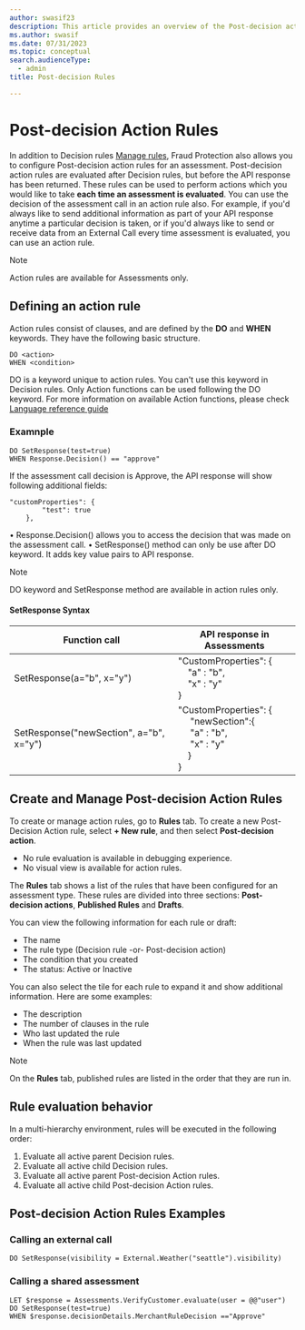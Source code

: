 ```yaml
---
author: swasif23
description: This article provides an overview of the Post-decision action rules feature in Microsoft Dynamics 365 Fraud Protection.
ms.author: swasif
ms.date: 07/31/2023
ms.topic: conceptual
search.audienceType:
  - admin
title: Post-decision Rules

---
```


# Post-decision Action Rules

In addition to Decision rules [Manage rules](rules.md), Fraud Protection also allows you to configure Post-decision action rules for an assessment. Post-decision action rules are evaluated after Decision rules, but before the API response has been returned. These rules can be used to perform actions which you would like to take **each time an assessment is evaluated**. You can use the decision of the assessment call in an action rule also. For example, if you'd always like to send additional information as part of your API response anytime a particular decision is taken, or if you'd always like to send or receive data from an External Call every time assessment is evaluated, you can use an action rule. 

> [!NOTE]
> Action rules are available for Assessments only.

## Defining an action rule

Action rules consist of clauses, and are defined by the **DO** and **WHEN** keywords. They have the following basic structure.

```FraudProtectionLanguage
DO <action>
WHEN <condition>
```

DO is a keyword unique to action rules. You can't use this keyword in Decision rules.
Only Action functions can be used following the DO keyword. For more information on available Action functions, please check [Language reference guide](fpl-lang-ref.md#model-functions)

### Examnple

```FraudProtectionLanguage
DO SetResponse(test=true) 
WHEN Response.Decision() == "approve"
```
If the assessment call decision is Approve, the API response will show following additional fields:

```FraudProtectionLanguage
"customProperties": {
        "test": true
    },
``` 
•	Response.Decision() allows you to access the decision that was made on the assessment call.
•	SetResponse() method can only be use after DO keyword. It adds key value pairs to API response.  

> [!NOTE]
> DO keyword and SetResponse method are available in action rules only.

#### SetResponse Syntax
|Function call|API response in Assessments|
|-------------------------|-------------------|
|SetResponse(a="b", x="y")| "CustomProperties": {<br> &nbsp;&nbsp;&nbsp;&nbsp;"a" : "b",<br>&nbsp;&nbsp;&nbsp;&nbsp;"x" : "y"<br>}</br>|
|SetResponse("newSection", a="b", x="y")|"CustomProperties": {<br> &nbsp;&nbsp;&nbsp;&nbsp; "newSection":{<br> &nbsp;&nbsp;&nbsp;&nbsp; "a" : "b",<br> &nbsp;&nbsp;&nbsp;&nbsp; "x" : "y"<br>&nbsp;&nbsp;&nbsp;&nbsp;}<br>}</br>|

## Create and Manage Post-decision Action Rules

To create or manage action rules, go to **Rules** tab. 
To create a new Post-Decision Action rule, select **+ New rule**, and then select **Post-decision action**.

 - No rule evaluation is available in debugging experience.
 - No visual view is available for action rules. 

The **Rules** tab shows a list of the rules that have been configured for an assessment type. These rules are divided into three sections: **Post-decision actions**, **Published Rules** and **Drafts**.

You can view the following information for each rule or draft:
- The name
- The rule type (Decision rule -or- Post-decision action)
- The condition that you created
- The status: Active or Inactive

You can also select the tile for each rule to expand it and show additional information. Here are some examples:
-	The description
-	The number of clauses in the rule
-	Who last updated the rule
-	When the rule was last updated

> [!NOTE]
> On the **Rules** tab, published rules are listed in the order that they are run in.

## Rule evaluation behavior 

In a multi-hierarchy environment, rules will be executed in the following order:
1.	Evaluate all active parent Decision rules.
2.	Evaluate all active child Decision rules.
3.	Evaluate all active parent Post-decision Action rules.
4.	Evaluate all active child Post-decision Action rules.

## Post-decision Action Rules Examples
### Calling an external call 
```FraudProtectionLanguage
DO SetResponse(visibility = External.Weather("seattle").visibility)
```
### Calling a shared assessment
```FraudProtectionLanguage
LET $response = Assessments.VerifyCustomer.evaluate(user = @@"user")
DO SetResponse(test=true)
WHEN $response.decisionDetails.MerchantRuleDecision =="Approve"
```




